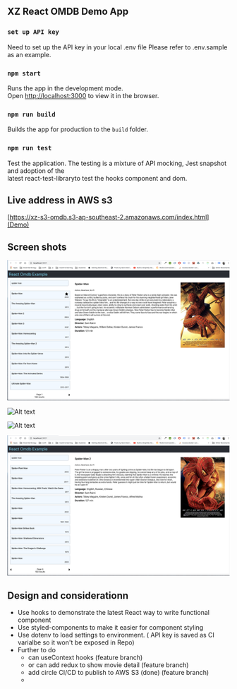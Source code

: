 ## XZ React OMDB Demo App

### `set up API key`

Need to set up the API key in your local .env file
Please refer to .env.sample as an example.

### `npm start`

Runs the app in the development mode. \
Open [http://localhost:3000](http://localhost:3000) to view it in the browser.

### `npm run build`

Builds the app for production to the `build` folder.

### `npm run test`

Test the application. The testing is a mixture of API mocking, Jest snapshot and adoption of the \
latest react-test-libraryto test the hooks component and dom.

## Live address in AWS s3

[https://xz-s3-omdb.s3-ap-southeast-2.amazonaws.com/index.html](Demo)

## Screen shots

![Alt text](/screenshots/default_screen.png 'Default desktop screen')

![Alt text](/screenshots/mobile_scree.png 'Mobile screen')

![Alt text](/screenshots/no_pager_scree.png 'The search result does not need a pager')

![Alt text](/screenshots/paging_screen.png 'A default pager')

## Design and considerationn

- Use hooks to demonstrate the latest React way to write functional component
- Use styled-components to make it easier for component styling
- Use dotenv to load settings to environment. ( API key is saved as CI varialbe so it won't be exposed in Repo)
- Further to do
  - can useContext hooks (feature branch)
  - or can add redux to show movie detail (feature branch)
  - add circle CI/CD to publish to AWS S3 (done) (feature branch)
  -
